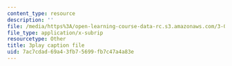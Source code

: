 ```yaml
---
content_type: resource
description: ''
file: /media/https%3A/open-learning-course-data-rc.s3.amazonaws.com/3-091sc-introduction-to-solid-state-chemistry-fall-2010/7ac7cdad69a43fb75699fb7c47a4a83e_malCa9kI7Ag.srt
file_type: application/x-subrip
resourcetype: Other
title: 3play caption file
uid: 7ac7cdad-69a4-3fb7-5699-fb7c47a4a83e
---
```

